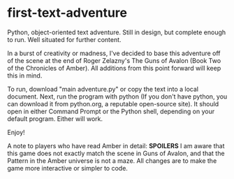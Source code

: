 # first-text-adventure

Python, object-oriented text adventure. Still in design, but complete enough to run. Well situated for further content.

In a burst of creativity or madness, I've decided to base this adventure off of the scene at the end of Roger Zelazny's The Guns of Avalon (Book Two of the Chronicles of Amber). All additions from this point forward will keep this in mind. 

To run, download "main adventure.py" or copy the text into a local document. Next, run the program with python (If you don't have python, you can download it from python.org, a reputable open-source site). It should open in either Command Prompt or the Python shell, depending on your default program. Either will work.

Enjoy!



A note to players who have read Amber in detail: **SPOILERS**
I am aware that this game does not exactly match the scene in Guns of Avalon, and that the Pattern in the Amber universe is not a maze. All changes are to make the game more interactive or simpler to code. 
